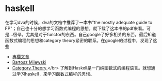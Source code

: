 # haskell
在学习dva的时候，dva的文档中推荐了一本书"the mostly adequate guide to FP"；自己也十分的想学习函数式编程的思想。就下载了这本书的pdf来看。可是...很晕。尤其是对于functor的东西。自己google了好多相关的东西。最后知道函数式编程的思想和category theory紧密的联系。在google的过程中，发现了这些
* [專欄文章](https://openhome.cc/Gossip/CodeData/HaskellTutorial/)
* [Bartosz Milewski](https://bartoszmilewski.com/2011/01/09/monads-for-the-curious-programmer-part-1/)
* [Category Theory ](https://www.youtube.com/watch?v=p54Hd7AmVFU&index=2&list=PLbgaMIhjbmEnaH_LTkxLI7FMa2HsnawM_)</br>
了解到Haskell是一门纯函数式的编程语言。就想通过学习haskell，来学习函数式编程的思想。
